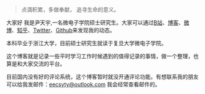 > 点滴积累，多做奉献，
> 追寻生命的意义。

大家好 我是尹天宇,一名微电子学院硕士研究生。大家可以通过[B站](http://space.bilibili.com/88834804)、[博客](https://yintianyu.github.io)、[微博](https://weibo.com/2214514502)、[知乎](https://www.zhihu.com/people/yin-tian-yu-34)、[Twitter](https://twitter.com/ytyhero007/)、[Github](http://github.com/yintianyu)来发现我的动态。

本科毕业于浙江大学，目前硕士研究生就读于复旦大学微电子学院。

这个博客就是记录一些平时学习工作时候遇到的值得记录的事情，做一个整理，也算是和大家交流的平台。

目前国内没有好的评论系统，这个博客暂时就没开通评论功能。有想联系我的朋友可以给我发邮件：eecsyty@outlook.com 我会经常查看邮件的。
